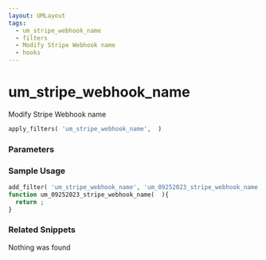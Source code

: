 ```yaml
---
layout: UMLayout
tags: 
  - um_stripe_webhook_name
  - filters
  - Modify Stripe Webhook name
  - hooks
---
```

# um\_stripe\_webhook\_name
Modify Stripe Webhook name
``` php
apply_filters( 'um_stripe_webhook_name',  )
```
<div class='hook-sep'></div>

### Parameters

<div class='hook-sep'></div>



### Sample Usage

``` php
add_filter( 'um_stripe_webhook_name', 'um_09252023_stripe_webhook_name ', 10, 0 )
function um_09252023_stripe_webhook_name(  ){
  return ;
}
```
<div class='hook-sep'></div>



### Related Snippets

Nothing was found


